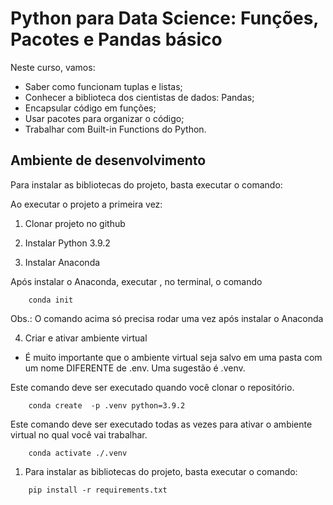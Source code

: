 # Python para Data Science: Funções, Pacotes e Pandas básico

Neste curso, vamos:

- Saber como funcionam tuplas e listas;
- Conhecer a biblioteca dos cientistas de dados: Pandas;
- Encapsular código em funções;
- Usar pacotes para organizar o código;
- Trabalhar com Built-in Functions do Python.

## Ambiente de desenvolvimento

  Para instalar as bibliotecas do projeto, basta executar o comando:

Ao executar o projeto a primeira vez:

1. Clonar projeto no github

2. Instalar Python 3.9.2

3. Instalar Anaconda

Após instalar o Anaconda, executar , no terminal, o comando

```shell
    conda init
```

Obs.: O comando acima só precisa rodar uma vez após instalar o Anaconda

4. Criar e ativar ambiente virtual

- É muito importante que o ambiente virtual seja salvo em uma pasta com um nome DIFERENTE de .env. Uma sugestão é .venv.

Este comando deve ser executado quando você clonar o repositório.

```shell
    conda create  -p .venv python=3.9.2
```

Este comando deve ser executado todas as vezes para ativar o ambiente virtual no qual você vai trabalhar.

```shell
    conda activate ./.venv
```

1. Para instalar as bibliotecas do projeto, basta executar o comando:

```shell
    pip install -r requirements.txt
```
